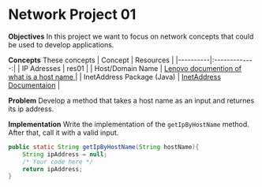 # Network Project 01 

<!-- ### Instructions -->

**Objectives**
In this project we want to focus on network concepts that could be used to develop applications.

**Concepts**
These concepts
| Concept   |      Resources      |
|----------|:-------------:|
| IP Adresses |  res01 |
| Host/Domain Name |    [Lenovo documention of what is a host name ](https://www.lenovo.com/us/en/glossary/hostname/?orgRef=https%253A%252F%252Fwww.google.com%252F)   |
| InetAddress Package (Java) | [InetAddress Documentaion](https://docs.oracle.com/javase/8/docs/api/java/net/InetAddress.html) |



**Problem**
Develop a method that takes a host name as an input and returnes its ip address.

**Implementation**
Write the implementation of the `getIpByHostName` method. After that, call it with a valid input.
```Java
public static String getIpByHostName(String hostName){
    String ipAddress = null;
    /* Your code here */
    return ipAddress;
}
```

<!-- **Bonus** 
- Let the app run until the user insert `close`.
- Add another feature that takes an IP Address and returns its corresponding host name. -->


